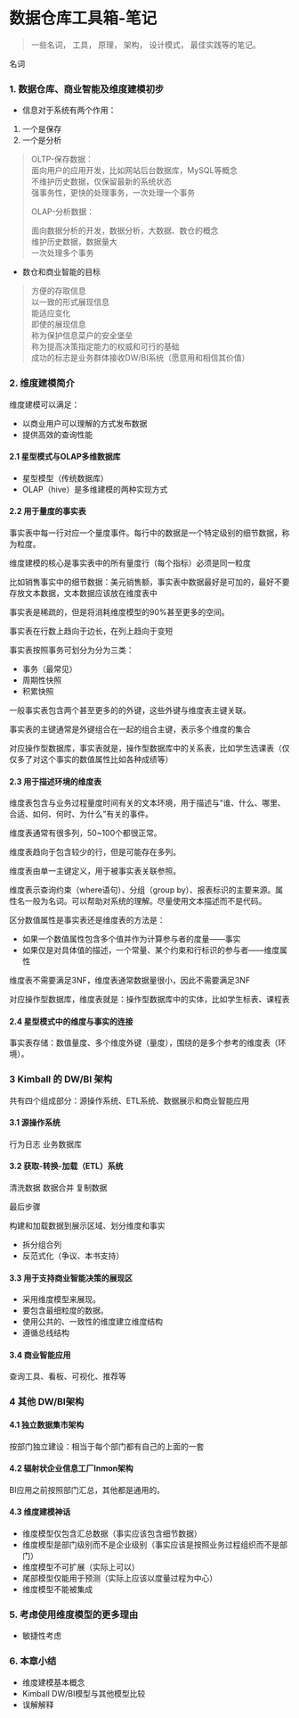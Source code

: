 # 数据仓库工具箱-笔记

> 一些名词， 工具， 原理， 架构， 设计模式， 最佳实践等的笔记。

名词

### 1. 数据仓库、商业智能及维度建模初步

- 信息对于系统有两个作用：
1. 一个是保存
2. 一个是分析

>OLTP-保存数据：   
>面向用户的应用开发，比如网站后台数据库，MySQL等概念   
>不维护历史数据，仅保留最新的系统状态   
>强事务性，更快的处理事务，一次处理一个事务   
>
>OLAP-分析数据：
>
>面向数据分析的开发，数据分析，大数据、数仓的概念   
>维护历史数据，数据量大   
>一次处理多个事务   

- 数仓和商业智能的目标
>方便的存取信息  
>以一致的形式展现信息   
>能适应变化  
>即使的展现信息  
>称为保护信息菜户的安全堡垒  
>称为提高决策指定能力的权威和可行的基础  
>成功的标志是业务群体接收DW/BI系统（愿意用和相信其价值）  

### 2. 维度建模简介

维度建模可以满足：
- 以商业用户可以理解的方式发布数据
- 提供高效的查询性能

#### 2.1 星型模式与OLAP多维数据库

- 星型模型（传统数据库）
- OLAP（hive）是多维建模的两种实现方式

#### 2.2 用于量度的事实表

事实表中每一行对应一个量度事件。每行中的数据是一个特定级别的细节数据，称为粒度。

维度建模的核心是事实表中的所有量度行（每个指标）必须是同一粒度

比如销售事实中的细节数据：美元销售额，事实表中数据最好是可加的，最好不要存放文本数据，文本数据应该放在维度表中

事实表是稀疏的，但是将消耗维度模型的90%甚至更多的空间。

事实表在行数上趋向于边长，在列上趋向于变短

事实表按照事务可划分为分为三类：

- 事务（最常见）
- 周期性快照
- 积累快照

一般事实表包含两个甚至更多的的外键，这些外键与维度表主键关联。

事实表的主键通常是外键组合在一起的组合主键，表示多个维度的集合

对应操作型数据库，事实表就是，操作型数据库中的关系表，比如学生选课表（仅仅多了对这个事实的数值属性比如各种成绩等）

#### 2.3 用于描述环境的维度表

维度表包含与业务过程量度时间有关的文本环境，用于描述与“谁、什么、哪里、合适、如何、何时、为什么”有关的事件。

维度表通常有很多列，50~100个都很正常。

维度表趋向于包含较少的行，但是可能存在多列。

维度表由单一主键定义，用于被事实表关联参照。

维度表示查询约束（where语句）、分组（group by）、报表标识的主要来源。属性名一般为名词。可以帮助对系统的理解。尽量使用文本描述而不是代码。

区分数值属性是事实表还是维度表的方法是：

- 如果一个数值属性包含多个值并作为计算参与者的度量——事实
- 如果仅是对具体值的描述，一个常量、某个约束和行标识的参与者——维度属性

维度表不需要满足3NF，维度表通常数据量很小，因此不需要满足3NF

对应操作型数据库，维度表就是：操作型数据库中的实体，比如学生标表、课程表

#### 2.4 星型模式中的维度与事实的连接
 
事实表存储：数值量度、多个维度外键（量度），围绕的是多个参考的维度表（环境）。

### 3 Kimball 的 DW/BI 架构

共有四个组成部分：源操作系统、ETL系统、数据展示和商业智能应用

#### 3.1 源操作系统
 
行为日志
业务数据库

#### 3.2 获取-转换-加载（ETL）系统
 
清洗数据
数据合并
复制数据

最后步骤

构建和加载数据到展示区域、划分维度和事实
- 拆分组合列
- 反范式化（争议、本书支持）

#### 3.3 用于支持商业智能决策的展现区

- 采用维度模型来展现。
- 要包含最细粒度的数据。
- 使用公共的、一致性的维度建立维度结构
- 遵循总线结构

#### 3.4 商业智能应用

查询工具、看板、可视化、推荐等

### 4 其他 DW/BI架构
 
#### 4.1 独立数据集市架构
 
按部门独立建设：相当于每个部门都有自己的上面的一套

#### 4.2 辐射状企业信息工厂Inmon架构
 
BI应用之前按照部门汇总，其他都是通用的。

#### 4.3 维度建模神话
 
- 维度模型仅包含汇总数据（事实应该包含细节数据）
- 维度模型是部门级别而不是企业级别（事实应该是按照业务过程组织而不是部门）
- 维度模型不可扩展（实际上可以）
- 尾部模型仅能用于预测（实际上应该以度量过程为中心）
- 维度模型不能被集成

### 5. 考虑使用维度模型的更多理由

- 敏捷性考虑

### 6. 本章小结

- 维度建模基本概念
- Kimball DW/BI模型与其他模型比较
- 误解解释



